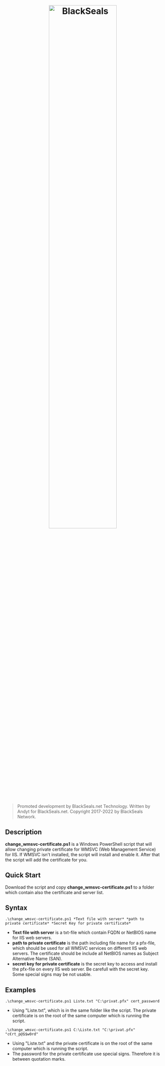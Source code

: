 <h1 align="center">
  <a href="https://blackseals.net">
    <img src="https://blackseals.net/features/blackseals.png" width=66% alt="BlackSeals">
  </a>
</h1>

> Promoted development by BlackSeals.net Technology.
> Written by Andyt for BlackSeals.net.
> Copyright 2017-2022 by BlackSeals Network.

## Description

**change_wmsvc-certificate.ps1** is a Windows PowerShell script that will allow changing private certificate for WMSVC (Web Management Service) for IIS. If WMSVC isn't installed, the script will install and enable it. After that the script will add the certificate for you.

 
## Quick Start

Download the script and copy **change_wmsvc-certificate.ps1** to a folder which contain also the certificate and server list. 


## Syntax

`.\change_wmsvc-certificate.ps1 *Text file with server* *path to private certificate* *Secret Key for private certificate*`
* **Text file with server** is a txt-file which contain FQDN or NetBIOS name for IIS web servers.
* **path to private certificate** is the path including file name for a pfx-file, which should be used for all WMSVC services on different IIS web servers. The certificate should be include all NetBIOS names as Subject Alternative Name (SAN).
* **secret key for private certificate** is the secret key to access and install the pfx-file on every IIS web server. Be carefull with the secret key. Some special signs may be not usable.


## Examples

`.\change_wmsvc-certificate.ps1 Liste.txt "C:\privat.pfx" cert_password`
* Using "Liste.txt", which is in the same folder like the script. The private certificate is on the root of the same computer which is running the script.

`.\change_wmsvc-certificate.ps1 C:\Liste.txt "C:\privat.pfx" "c€rt_p@$$w0rd"`
* Using "Liste.txt" and the private certificate is on the root of the same computer which is running the script.
* The password for the private certificate use special signs. Therefore it is between quotation marks.
